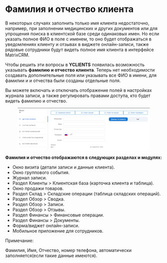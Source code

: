 # Фамилия и отчество клиента

В некоторых случаях заполнить только имя клиента недостаточно, например, при заполнении медицинских и других документов или для упрощения поиска в клиентской базе среди одинаковых имен. Но если указать полное ФИО в поле с именем, то оно будет отображаться в уведомлениях клиенту и отзывах в виджете онлайн-записи, также рядовые сотрудники будут видеть полное имя клиента в интерфейсе MatrixCRM.

Чтобы решить эти вопросы в **YCLIENTS** появилась возможность указывать **фамилию и отчество клиента**. Теперь нет необходимости создавать дополнительные поля или указывать все ФИО в имени, для фамилии и и отчества были созданы отдельные поля.

Вы можете включать и отключать отображение полей в настройках журнала записи, а также регулировать правами доступа, кто будет видеть фамилию и отчество.&#x20;

<figure><img src="../../../.gitbook/assets/image (102).png" alt=""><figcaption></figcaption></figure>

**Фамилия и отчество отображаются в следующих разделах и модулях:**

* Окно визита (детали записи и данные клиента).
* Окно группового события.
* Журнал записи.
* Раздел Клиенты > Клиентская база (карточка клиента и таблица).
* Окно продажи товаров.
* Раздел Склад > Складские операции (таблица складских операций).
* Раздел Обзор > Сводка.
* Раздел Обзор > Записи.
* Раздел Обзор > Отзывы.
* Раздел Финансы > Финансовые операции.
* Раздел Финансы > Документы.
* Форма/виджет онлайн-записи.
* Мобильное приложение для сотрудников.

Примечание:

Фамилия, Имя, Отчество, номер телефона, автоматически заполняется(если такие данные имеются).&#x20;
